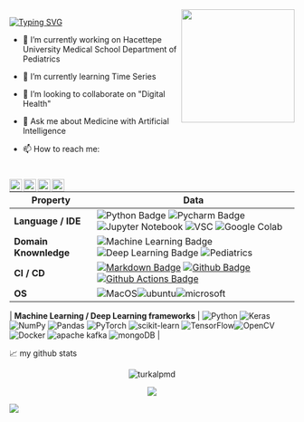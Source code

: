 <img align='right' src='https://user-images.githubusercontent.com/5713670/87202985-820dcb80-c2b6-11ea-9f56-7ec461c497c3.gif' width='200'>


[![Typing SVG](https://readme-typing-svg.herokuapp.com?font=Fira+Code&size=30&pause=1000&color=333FF7&background=6C4E5E00&center=true&vCenter=true&multiline=true&width=538&height=60&lines=Welcome+to+my+GitHub+profile)](https://git.io/typing-svg)

- 🔭 I’m currently working on Hacettepe University Medical School Department of Pediatrics
- 🌱 I’m currently learning Time Series

- 👯 I’m looking to collaborate on "Digital Health"
- 💬 Ask me about Medicine with Artificial Intelligence
- 📫 How to reach me: 
#


<a href="https://www.instagram.com/turkalpmd/">
  <img align="left" alt="Turkalp's Instagram" width="22px" src="https://raw.githubusercontent.com/hussainweb/hussainweb/main/icons/instagram.png" />
</a>
<a href="https://discord.gg/turkalpmd#4917">
  <img align="left" alt="Turkalp's Discord" width="22px" src="https://raw.githubusercontent.com/peterthehan/peterthehan/master/assets/discord.svg" />
</a>
<a href="https://twitter.com/turkalpmd">
  <img align="left" alt="turkalpmd | Twitter" width="22px" src="https://raw.githubusercontent.com/peterthehan/peterthehan/master/assets/twitter.svg" />
</a>
<a href="https://www.linkedin.com/in/turkalpmd/">
  <img align="left" alt="Turkalp's LinkedIN" width="22px" src="https://raw.githubusercontent.com/peterthehan/peterthehan/master/assets/linkedin.svg" />
</a>

#
<!--   my-skils -->

| Property                                        | Data                                                                                                                                                                                                                                                                                                                                                                                                                                                                                                                                                                                                                                                                                                                                                                                                                                                                                                                                                                                                                                                                                                                                                                                                                                                                                                                                                                                                                                                                                                                                                                                                                                                                                                                                                                                                            |
|-------------------------------------------------|-----------------------------------------------------------------------------------------------------------------------------------------------------------------------------------------------------------------------------------------------------------------------------------------------------------------------------------------------------------------------------------------------------------------------------------------------------------------------------------------------------------------------------------------------------------------------------------------------------------------------------------------------------------------------------------------------------------------------------------------------------------------------------------------------------------------------------------------------------------------------------------------------------------------------------------------------------------------------------------------------------------------------------------------------------------------------------------------------------------------------------------------------------------------------------------------------------------------------------------------------------------------------------------------------------------------------------------------------------------------------------------------------------------------------------------------------------------------------------------------------------------------------------------------------------------------------------------------------------------------------------------------------------------------------------------------------------------------------------------------------------------------------------------------------------------------|
| **Language / IDE**                              | ![Python Badge](https://img.shields.io/badge/-Python-3776AB?style=for-the-badge&logo=Python&logoColor=white) ![Pycharm Badge](https://img.shields.io/badge/-Pycharm-3776AB?style=for-the-badge&logo=Pycharm&logoColor=white) ![Jupyter Notebook](https://img.shields.io/badge/Jupyter-F37626.svg?&style=for-the-badge&logo=Jupyter&logoColor=white) ![VSC](https://img.shields.io/badge/VSCode-0078D4?style=for-the-badge&logo=visual%20studio%20code&logoColor=white) ![Google Colab](https://img.shields.io/badge/Colab-F9AB00?style=for-the-badge&logo=googlecolab&color=525252)                                                                                                                                                                                                                                                                                                                                                                                                                                                                                                                                                                                                                                                                                                                                                                                                                                                                                                                                                                                                                                                                                                                                                                                                                                                                                                                                                                                                                                                                                          |
| **Domain Knownledge**                           | ![Machine Learning Badge](https://img.shields.io/badge/-Machine%20Learning-01D277?style=for-the-badge&logoColor=white) ![Deep Learning Badge](https://img.shields.io/badge/-Deep%20Learning-blue?style=for-the-badge) ![Pediatrics](https://img.shields.io/badge/MEDICINE-PEDIATRICS-red?style=for-the-badge)                                                                                                                                                                                                                                                                                                                                                                                                                                                                                                                                                                                                                                                                                                                                                                                                                                                                                                                                                                                                                                                                                |
| **CI / CD**                                     | [![Markdown Badge](https://img.shields.io/badge/-Markdown-2088FF?style=flat&logo=Markdown&logoColor=white)](https://github.com/turkalpmd) [![Github Badge](https://img.shields.io/badge/-Github%20-2088FF?style=flat&logo=Github&logoColor=white)](https://github.com/turkalpmd) [![Github Actions Badge](https://img.shields.io/badge/-Git%20-2088FF?style=flat&logo=Git&logoColor=white)](https://github.com/turkalpmd)                                                                                                                                                                                                                                                                                                                                                                                                                                                                                                                                                                                                                                                                                                                                                                                                                                                                                                                                                                                                                                                                                                                                                                                                                                                                                                                                                                                                                                                                                                                                                                                                                                                                                                                                                                                                                                                                                                                                                                                                              |
| **OS**                                          | ![MacOS](https://img.shields.io/badge/mac%20os-000000?style=for-the-badge&logo=apple&logoColor=white)![ubuntu](https://img.shields.io/badge/Ubuntu-E95420?style=for-the-badge&logo=ubuntu&logoColor=white)![microsoft](https://img.shields.io/badge/Windows-0078D6?style=for-the-badge&logo=windows&logoColor=white)                                                                                                                                                                                                                                                                           |

| **Machine Learning / Deep Learning frameworks** | ![Python](https://img.shields.io/badge/python-3670A0?style=for-the-badge&logo=python&logoColor=ffdd54) ![Keras](https://img.shields.io/badge/Keras-%23D00000.svg?style=for-the-badge&logo=Keras&logoColor=white) ![NumPy](https://img.shields.io/badge/numpy-%23013243.svg?style=for-the-badge&logo=numpy&logoColor=white) ![Pandas](https://img.shields.io/badge/pandas-%23150458.svg?style=for-the-badge&logo=pandas&logoColor=white) ![PyTorch](https://img.shields.io/badge/PyTorch-%23EE4C2C.svg?style=for-the-badge&logo=PyTorch&logoColor=white) ![scikit-learn](https://img.shields.io/badge/scikit--learn-%23F7931E.svg?style=for-the-badge&logo=scikit-learn&logoColor=white) ![TensorFlow](https://img.shields.io/badge/TensorFlow-%23FF6F00.svg?style=for-the-badge&logo=TensorFlow&logoColor=white)![OpenCV](https://img.shields.io/badge/OpenCV-27338e?style=for-the-badge&logo=OpenCV&logoColor=white) ![Docker](https://img.shields.io/badge/Docker-2CA5E0?style=for-the-badge&logo=docker&logoColor=white) ![apache kafka](https://img.shields.io/badge/Apache_Kafka-231F20?style=for-the-badge&logo=apache-kafka&logoColor=white) ![mongoDB](https://img.shields.io/badge/Apache_Kafka-231F20?style=for-the-badge&logo=apache-kafka&logoColor=white) |





📈 my github stats

<p align="center"> <img src="https://github-readme-stats.vercel.app/api?username=turkalpmd&show_icons=true&theme=gotham" alt="turkalpmd" />

<p align = "center"><img src = "https://github-readme-stats.vercel.app/api/top-langs/?username=turkalpmd&layout=compact"/>



![](https://komarev.com/ghpvc/?username=turkalpmd)




